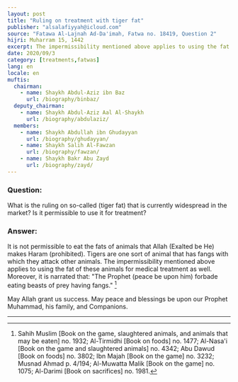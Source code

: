 ```yaml
---
layout: post
title: "Ruling on treatment with tiger fat"
publisher: "alsalafiyyah@icloud.com"
source: "Fatawa Al-Lajnah Ad-Da'imah, Fatwa no. 18419, Question 2"
hijri: Muharram 15, 1442
excerpt: The impermissibility mentioned above applies to using the fat of these animals for medical treatment as well.
date: 2020/09/3
category: [treatments,fatwas]
lang: en
locale: en
muftis:
  chairman: 
    - name: Shaykh Abdul-Aziz ibn Baz
      url: /biography/binbaz/
  deputy_chairman:
    - name: Shaykh Abdul-Aziz Aal Al-Shaykh
      url: /biography/abdulaziz/
  members: 
    - name: Shaykh Abdullah ibn Ghudayyan
      url: /biography/ghudayyan/
    - name: Shaykh Salih Al-Fawzan
      url: /biography/fawzan/
    - name: Shaykh Bakr Abu Zayd
      url: /biography/zayd/
---
```


### Question:
What is the ruling on so-called (tiger fat) that is currently widespread in the market? Is it permissible to use it for treatment? 

### Answer:
It is not permissible to eat the fats of animals that Allah (Exalted be He) makes Haram (prohibited). Tigers are one sort of animal that has fangs with which they attack other animals. The impermissibility mentioned above applies to using the fat of these animals for medical treatment as well. Moreover, it is narrated that: "The Prophet (peace be upon him) forbade eating beasts of prey having fangs." [^1]

May Allah grant us success. May peace and blessings be upon our Prophet Muhammad, his family, and Companions. 

---

[^1]: Sahih Muslim [Book on the game, slaughtered animals, and animals that may be eaten] no. 1932; Al-Tirmidhi [Book on foods] no. 1477; Al-Nasa'i [Book on the game and slaughtered animals] no. 4342; Abu Dawud [Book on foods] no. 3802; Ibn Majah [Book on the game] no. 3232; Musnad Ahmad p. 4/194; Al-Muwatta Malik [Book on the game] no. 1075; Al-Darimi [Book on sacrifices] no. 1981.
